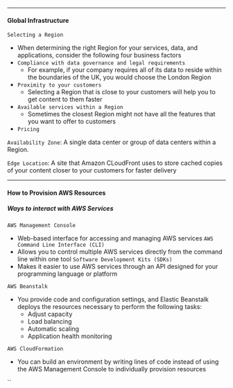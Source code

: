 ***
#### Global Infrastructure

`Selecting a Region`
* When determining the right Region for your services, data, and applications, consider the following four business factors
* `Compliance with data governance and legal requirements`
	* For example, if your company requires all of its data to reside within the boundaries of the UK, you would choose the London Region
* `Proximity to your customers`
	* Selecting a Region that is close to your customers will help you to get content to them faster
* `Available services within a Region`
	* Sometimes the closest Region might not have all the features that you want to offer to customers
* `Pricing`

`Availability Zone`: A single data center or group of data centers within a Region. 

`Edge Location`: A site that Amazon CLoudFront uses to store cached copies of your content closer to your customers for faster delivery

***
#### How to Provision AWS Resources

##### **Ways to interact with AWS Services**
`AWS Management Console`
* Web-based interface for accessing and managing AWS services
`AWS Command Line Interface (CLI)` 
* Allows you to control multiple AWS services directly from the command line within one tool
`Software Development Kits (SDKs)`
* Makes it easier to use AWS services through an API designed for your programming language or platform


`AWS Beanstalk`
* You provide code and configuration settings, and Elastic Beanstalk deploys the resources necessary to perform the following tasks:
	* Adjust capacity
	* Load balancing
	* Automatic scaling
	* Application health monitoring

`AWS CloudFormation`
* You can build an environment by writing lines of code instead of using the AWS Management Console to individually provision resources

``